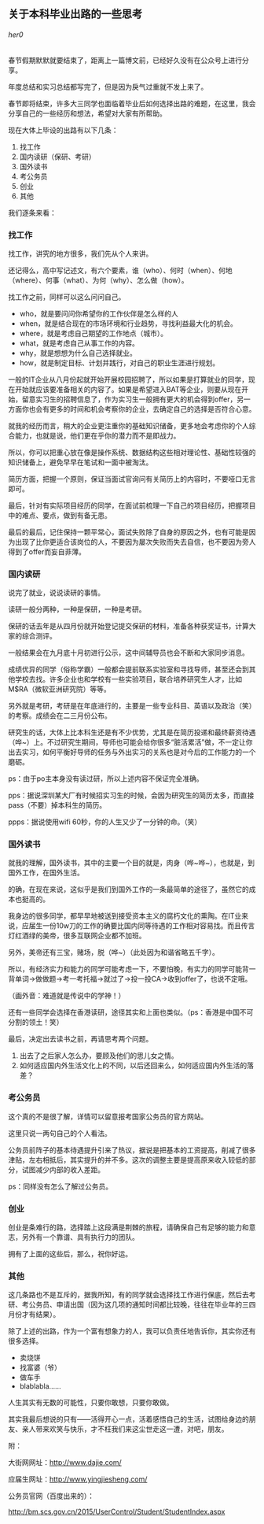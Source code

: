 ## 关于本科毕业出路的一些思考

###### her0

春节假期默默就要结束了，距离上一篇博文前，已经好久没有在公众号上进行分享。

年度总结和实习总结都写完了，但是因为戾气过重就不发上来了。

春节即将结束，许多大三同学也面临着毕业后如何选择出路的难题，在这里，我会分享自己的一些经历和想法，希望对大家有所帮助。

现在大体上毕设的出路有以下几条：

1. 找工作
2. 国内读研（保研、考研）
3. 国外读书
4. 考公务员
5. 创业
6. 其他


我们逐条来看：

### 找工作

找工作，讲究的地方很多，我们先从个人来讲。

还记得么，高中写记述文，有六个要素，谁（who）、何时（when）、何地（where）、何事（what）、为何（why）、怎么做（how）。

找工作之前，同样可以这么问问自己。

* who，就是要问问你希望你的工作伙伴是怎么样的人
* when，就是结合现在的市场环境和行业趋势，寻找利益最大化的机会。
* where，就是考虑自己期望的工作地点（城市）。
* what，就是考虑自己从事工作的内容。
* why，就是想想为什么自己选择就业。
* how，就是制定目标、计划并践行，对自己的职业生涯进行规划。

一般的IT企业从八月份起就开始开展校园招聘了，所以如果是打算就业的同学，现在开始就应该要准备相关的内容了。如果是希望进入BAT等企业，则要从现在开始，留意实习生的招聘信息了，作为实习生一般拥有更大的机会得到offer，另一方面你也会有更多的时间和机会考察你的企业，去确定自己的选择是否符合心意。

就我的经历而言，稍大的企业更注重你的基础知识储备，更多地会考虑你的个人综合能力，也就是说，他们更在乎你的潜力而不是即战力。

所以，你可以把重心放在像是操作系统、数据结构这些相对理论性、基础性较强的知识储备上，避免早早在笔试和一面中被淘汰。

简历方面，把握一个原则，保证当面试官询问有关简历上的内容时，不要哑口无言即可。

最后，针对有实际项目经历的同学，在面试前梳理一下自己的项目经历，把握项目中的难点、要点，做到有备无患。

最后的最后，记住保持一颗平常心，面试失败除了自身的原因之外，也有可能是因为出现了比你更适合该岗位的人，不要因为屡次失败而失去自信，也不要因为旁人得到了offer而妄自菲薄。


### 国内读研

说完了就业，说说读研的事情。

读研一般分两种，一种是保研，一种是考研。

保研的话去年是从四月份就开始登记提交保研的材料，准备各种获奖证书，计算大家的综合测评。

一般结果会在九月底十月初进行公示，这中间辅导员也会不断和大家同步消息。

成绩优异的同学（俗称学霸）一般都会提前联系实验室和寻找导师，甚至还会到其他学校去找。许多企业也和学校有一些实验项目，联合培养研究生人才，比如M$RA（微软亚洲研究院）等等。

另外就是考研，考研是在年底进行的，主要是一些专业科目、英语以及政治（笑）的考察。成绩会在二三月份公布。

研究生的话，大体上比本科生还是有不少优势，尤其是在简历投递和最终薪资待遇（哗~）上。不过研究生期间，导师也可能会给你很多“脏活累活”做，不一定让你出去实习，如何平衡好导师的任务与外出实习的关系也是对今后的工作能力的一个磨砺。


ps：由于po主本身没有读过研，所以上述内容不保证完全准确。

pps：据说深圳某大厂有时候招实习生的时候，会因为研究生的简历太多，而直接pass（不要）掉本科生的简历。

ppps：据说使用wifi 60秒，你的人生又少了一分钟的命。（笑）

### 国外读书

就我的理解，国外读书，其中的主要一个目的就是，肉身（哗~哗~），也就是，到国外工作，在国外生活。

的确，在现在来说，这似乎是我们到国外工作的一条最简单的途径了，虽然它的成本也挺高的。

我身边的很多同学，都早早地被送到接受资本主义的腐朽文化的熏陶。在IT业来说，应届生一份10w刀的工作的确要比国内同等待遇的工作相对容易找。而且传言灯红酒绿的美帝，很多互联网企业都不加班。

另外，美帝还有三宝，赌场，脱（哗~）（此处因为和谐省略五千字）。

所以，有经济实力和能力的同学可能考虑一下，不要怕晚，有实力的同学可能背一背单词->做做题->考一考托福->就过了->投一投CA->收到offer了，也说不定哦。

（画外音：难道就是传说中的学神！）

还有一些同学会选择在香港读研，途径其实和上面也类似。（ps：香港是中国不可分割的领土！笑）

最后，决定出去读书之前，再请思考两个问题。

1. 出去了之后家人怎么办，要顾及他们的思儿女之情。
2. 如何适应国内外生活文化上的不同，以后还回来么，如何适应国内外生活的落差？

### 考公务员

这个真的不是很了解，详情可以留意报考国家公务员的官方网站。

这里只说一两句自己的个人看法。

公务员前阵子的基本待遇提升引来了热议，据说是把基本的工资提高，削减了很多津贴，左右相抵后，其实提升的并不多。这次的调整主要是提高原来收入较低的部分，试图减少内部的收入差距。

ps：同样没有怎么了解过公务员。

### 创业

创业是条难行的路，选择踏上这段满是荆棘的旅程，请确保自己有足够的能力和意志，另外有一个靠谱、具有执行力的团队。

拥有了上面的这些后，那么，祝你好运。

### 其他

这几条路也不是互斥的，据我所知，有的同学就会选择找工作进行保底，然后去考研、考公务员、申请出国（因为这几项的通知时间都比较晚，往往在毕业年的三四月份才有结果）。

除了上述的出路，作为一个富有想象力的人，我可以负责任地告诉你，其实你还有很多选择。

* 卖烧饼
* 找富婆（爷）
* 做车手
* blablabla……

人生其实有无数的可能性，只要你敢想，只要你敢做。

其实我最后想说的只有——活得开心一点，活着感悟自己的生活，试图给身边的朋友、亲人带来欢笑与快乐，才不枉我们来这尘世走这一遭，对吧，朋友。

附：

大街网网址：http://www.dajie.com/

应届生网址：http://www.yingjiesheng.com/

公务员官网（百度出来的）：

http://bm.scs.gov.cn/2015/UserControl/Student/StudentIndex.aspx
